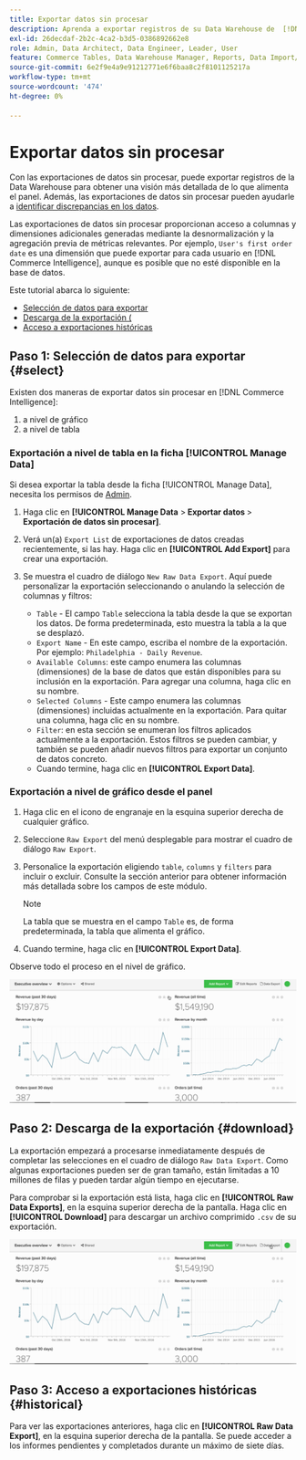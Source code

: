 ```yaml
---
title: Exportar datos sin procesar
description: Aprenda a exportar registros de su Data Warehouse de  [!DNL Commerce Intelligence] para obtener una vista más detallada de lo que alimenta su tablero.
exl-id: 26decdaf-2b2c-4ca2-b3d5-0386892662e8
role: Admin, Data Architect, Data Engineer, Leader, User
feature: Commerce Tables, Data Warehouse Manager, Reports, Data Import/Export
source-git-commit: 6e2f9e4a9e91212771e6f6baa8c2f8101125217a
workflow-type: tm+mt
source-wordcount: '474'
ht-degree: 0%

---
```


# Exportar datos sin procesar

Con las exportaciones de datos sin procesar, puede exportar registros de la Data Warehouse para obtener una visión más detallada de lo que alimenta el panel. Además, las exportaciones de datos sin procesar pueden ayudarle a [identificar discrepancias en los datos](https://experienceleague.adobe.com/docs/commerce-knowledge-base/kb/troubleshooting/miscellaneous/using-data-exports-to-pinpoint-discrepancies.html).

Las exportaciones de datos sin procesar proporcionan acceso a columnas y dimensiones adicionales generadas mediante la desnormalización y la agregación previa de métricas relevantes. Por ejemplo, `User's first order date` es una dimensión que puede exportar para cada usuario en [!DNL Commerce Intelligence], aunque es posible que no esté disponible en la base de datos.

Este tutorial abarca lo siguiente:

* [Selección de datos para exportar](#select)
* [Descarga de la exportación (](#download)
* [Acceso a exportaciones históricas](#historical)

## Paso 1: Selección de datos para exportar {#select}

Existen dos maneras de exportar datos sin procesar en [!DNL Commerce Intelligence]:

1. a nivel de gráfico
1. a nivel de tabla

### Exportación a nivel de tabla en la ficha [!UICONTROL Manage Data]

Si desea exportar la tabla desde la ficha [!UICONTROL Manage Data], necesita los permisos de [Admin](../administrator/user-management/user-management.md).

1. Haga clic en **[!UICONTROL Manage Data** > **&#x200B; Exportar datos &#x200B;**> **Exportación de datos sin procesar]**.
1. Verá un(a) `Export List` de exportaciones de datos creadas recientemente, si las hay. Haga clic en **[!UICONTROL Add Export]** para crear una exportación.
1. Se muestra el cuadro de diálogo `New Raw Data Export`. Aquí puede personalizar la exportación seleccionando o anulando la selección de columnas y filtros:

   * `Table` - El campo `Table` selecciona la tabla desde la que se exportan los datos. De forma predeterminada, esto muestra la tabla a la que se desplazó.
   * `Export Name` - En este campo, escriba el nombre de la exportación. Por ejemplo: `Philadelphia - Daily Revenue`.
   * `Available Columns`: este campo enumera las columnas (dimensiones) de la base de datos que están disponibles para su inclusión en la exportación. Para agregar una columna, haga clic en su nombre.
   * `Selected Columns` - Este campo enumera las columnas (dimensiones) incluidas actualmente en la exportación. Para quitar una columna, haga clic en su nombre.
   * `Filter`: en esta sección se enumeran los filtros aplicados actualmente a la exportación. Estos filtros se pueden cambiar, y también se pueden añadir nuevos filtros para exportar un conjunto de datos concreto.
   * Cuando termine, haga clic en **[!UICONTROL Export Data]**.

### Exportación a nivel de gráfico desde el panel

1. Haga clic en el icono de engranaje en la esquina superior derecha de cualquier gráfico.

1. Seleccione `Raw Export` del menú desplegable para mostrar el cuadro de diálogo `Raw Export`.

1. Personalice la exportación eligiendo `table`, `columns` y `filters` para incluir o excluir. Consulte la sección anterior para obtener información más detallada sobre los campos de este módulo.

   >[!NOTE]
   >
   >La tabla que se muestra en el campo `Table` es, de forma predeterminada, la tabla que alimenta el gráfico.

1. Cuando termine, haga clic en **[!UICONTROL Export Data]**.

Observe todo el proceso en el nivel de gráfico.

![](../assets/Chart-level_export.gif)

## Paso 2: Descarga de la exportación {#download}

La exportación empezará a procesarse inmediatamente después de completar las selecciones en el cuadro de diálogo `Raw Data Export`. Como algunas exportaciones pueden ser de gran tamaño, están limitadas a 10 millones de filas y pueden tardar algún tiempo en ejecutarse.

Para comprobar si la exportación está lista, haga clic en **[!UICONTROL Raw Data Exports]**, en la esquina superior derecha de la pantalla. Haga clic en **[!UICONTROL Download]** para descargar un archivo comprimido `.csv` de su exportación.

![](../assets/Downloading_export.gif)

## Paso 3: Acceso a exportaciones históricas {#historical}

Para ver las exportaciones anteriores, haga clic en **[!UICONTROL Raw Data Export]**, en la esquina superior derecha de la pantalla. Se puede acceder a los informes pendientes y completados durante un máximo de siete días.
